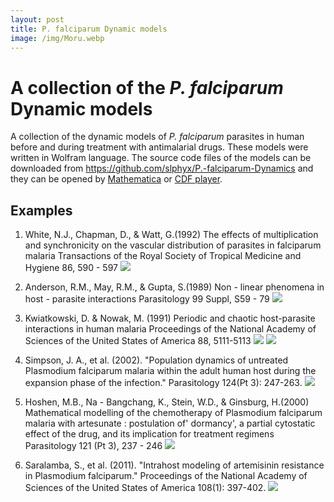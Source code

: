```yaml
---
layout: post
title: P. falciparum Dynamic models
image: /img/Moru.webp
---
```

# A collection of the _P. falciparum_ Dynamic models

A collection of the dynamic models of _P. falciparum_ parasites in human before and during treatment with antimalarial drugs. These models were written in Wolfram language. The source code files of the models can be downloaded from <https://github.com/slphyx/P.-falciparum-Dynamics> and they can be opened by [Mathematica](http://www.wolfram.com/mathematica) or [CDF player](http://www.wolfram.com/cdf-player/).

## Examples

1. White, N.J., Chapman, D., & Watt, G.(1992) The effects of multiplication and synchronicity on the vascular distribution of parasites in falciparum malaria Transactions of the Royal Society of Tropical Medicine and Hygiene 86, 590 - 597 
![](http://www.sakngoi.com/wp-content/uploads/2017/03/NJW-data.gif)

2. Anderson, R.M., May, R.M., & Gupta, S.(1989) Non - linear phenomena in host - parasite interactions Parasitology 99 Suppl, S59 - 79 
![](http://www.sakngoi.com/wp-content/uploads/amg.gif)

3. Kwiatkowski, D. & Nowak, M. (1991) Periodic and chaotic host-parasite interactions in human malaria Proceedings of the National Academy of Sciences of the United States of America 88, 5111-5113 
![](http://www.sakngoi.com/wp-content/uploads/KDNM.gif)
![](http://www.sakngoi.com/wp-content/uploads/KDNM2.gif)

4. Simpson, J. A., et al. (2002). "Population dynamics of untreated Plasmodium falciparum malaria within the adult human host during the expansion phase of the infection." Parasitology 124(Pt 3): 247-263.
![](http://www.sakngoi.com/wp-content/uploads/julie.gif)

5. Hoshen, M.B., Na - Bangchang, K., Stein, W.D., & Ginsburg, H.(2000) Mathematical modelling of the chemotherapy of Plasmodium falciparum malaria with artesunate : postulation of' dormancy', a partial cytostatic effect of the drug, and its implication for treatment regimens Parasitology 121 (Pt 3), 237 - 246 
![](http://www.sakngoi.com/wp-content/uploads/hoshen.gif)

6. Saralamba, S., et al. (2011). "Intrahost modeling of artemisinin resistance in Plasmodium falciparum." Proceedings of the National Academy of Sciences of the United States of America 108(1): 397-402.
![](http://www.sakngoi.com/wp-content/uploads/saralamba.gif)
